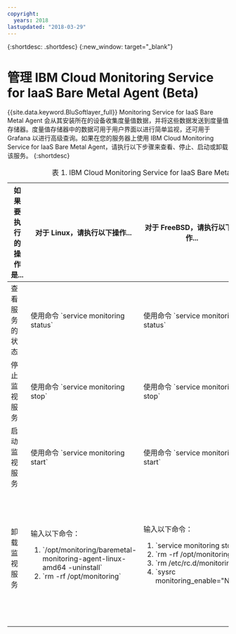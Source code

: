 ```yaml
---
copyright:
  years: 2018
lastupdated: "2018-03-29"
---
```


{:shortdesc: .shortdesc}
{:new_window: target="_blank"}

# 管理 IBM Cloud Monitoring Service for IaaS Bare Metal Agent (Beta)

{{site.data.keyword.BluSoftlayer_full}} Monitoring Service for IaaS Bare Metal Agent 会从其安装所在的设备收集度量值数据，并将这些数据发送到度量值存储器。度量值存储器中的数据可用于用户界面以进行简单监视，还可用于 Grafana 以进行高级查询。如果在您的服务器上使用 IBM Cloud Monitoring Service for IaaS Bare Metal Agent，请执行以下步骤来查看、停止、启动或卸载该服务。
{:shortdesc}

<table>
   <CAPTION>表 1. IBM Cloud Monitoring Service for IaaS Bare Metal Agent</CAPTION>
   <THEAD>
   <TR>
   <th>如果要执行的操作是...</th>
   <th>对于 Linux，请执行以下操作...</th>
     <th>对于 FreeBSD，请执行以下操作...</th>
     <th>对于 Windows，请执行以下操作...</th>
   </TR>
   </THEAD>
   <TBODY>
   <tr>
   <td>查看服务的状态</td>
   <td>
   使用命令 `service monitoring status`
   </td>
     <td>
   使用命令 `service monitoring status`
   </td>
     <td>
   使用命令 `sc.exe query monitoring`
   </td>
   </tr>
   <tr>
   <td>停止监视服务</td>
   <td>
   使用命令 `service monitoring stop`
   </td>
     <td>
   使用命令 `service monitoring stop`
   </td>
     <td>
   使用命令 `sc.exe stop monitoring`
   </td>
   </tr>
       <tr>
   <td>启动监视服务</td>
   <td>
   使用命令 `service monitoring start`
   </td>
     <td>
   使用命令 `service monitoring start`
   </td>
     <td>
   使用命令 `sc.exe start monitoring`
   </td>
   </tr>
       <tr>
   <td>卸载监视服务</td>
   <td>输入以下命令：<ol>
       <li>`/opt/monitoring/baremetal-monitoring-agent-linux-amd64 -uninstall`</li>
       <li>`rm -rf /opt/monitoring`</li>
     </ol>
   </td>
     <td>输入以下命令：<ol>
    <li>`service monitoring stop`</li>
    <li>`rm -rf /opt/monitoring`</li>
    <li>`rm /etc/rc.d/monitoring`</li>
<li>`sysrc monitoring_enable="NO"`</li>
     </ol>
   </td>
     <td>执行以下步骤：<ol>
       <li>打开**添加或删除程序**。</li>
       <li>选择 **IBM Cloud Monitoring Agent**</li>
   <li>单击**卸载**。</li>
     </ol>
   </td>
   </tr>
   </TBODY>
   </table>



